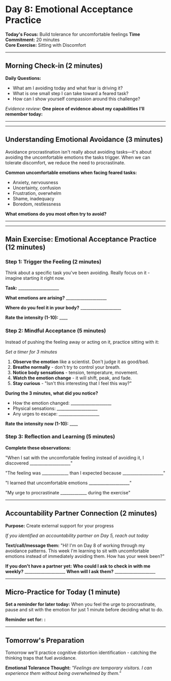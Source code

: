 # Day 8: Emotional Acceptance Practice

**Today's Focus:** Build tolerance for uncomfortable feelings
**Time Commitment:** 20 minutes  
**Core Exercise:** Sitting with Discomfort

---

## Morning Check-in (2 minutes)

**Daily Questions:**
- What am I avoiding today and what fear is driving it?
- What is one small step I can take toward a feared task?
- How can I show yourself compassion around this challenge?

*Evidence review:*
**One piece of evidence about my capabilities I'll remember today:**
____________________

---

## Understanding Emotional Avoidance (3 minutes)

Avoidance procrastination isn't really about avoiding tasks—it's about avoiding the uncomfortable emotions the tasks trigger. When we can tolerate discomfort, we reduce the need to procrastinate.

**Common uncomfortable emotions when facing feared tasks:**
- Anxiety, nervousness
- Uncertainty, confusion  
- Frustration, overwhelm
- Shame, inadequacy
- Boredom, restlessness

**What emotions do you most often try to avoid?**
____________________

---

## Main Exercise: Emotional Acceptance Practice (12 minutes)

### Step 1: Trigger the Feeling (2 minutes)

Think about a specific task you've been avoiding. Really focus on it - imagine starting it right now.

**Task:** ____________________

**What emotions are arising?** ____________________

**Where do you feel it in your body?** ____________________

**Rate the intensity (1-10):** ____

### Step 2: Mindful Acceptance (5 minutes)

Instead of pushing the feeling away or acting on it, practice sitting with it:

*Set a timer for 3 minutes*

1. **Observe the emotion** like a scientist. Don't judge it as good/bad.
2. **Breathe normally** - don't try to control your breath.
3. **Notice body sensations** - tension, temperature, movement.
4. **Watch the emotion change** - it will shift, peak, and fade.
5. **Stay curious** - "Isn't this interesting that I feel this way?"

**During the 3 minutes, what did you notice?**
- How the emotion changed: ____________________
- Physical sensations: ____________________
- Any urges to escape: ____________________

**Rate the intensity now (1-10):** ____

### Step 3: Reflection and Learning (5 minutes)

**Complete these observations:**

"When I sat with the uncomfortable feeling instead of avoiding it, I discovered ____________________"

"The feeling was _____________ than I expected because ____________________"

"I learned that uncomfortable emotions ____________________"

"My urge to procrastinate _____________ during the exercise"

---

## Accountability Partner Connection (2 minutes)

**Purpose:** Create external support for your progress

*If you identified an accountability partner on Day 5, reach out today*

**Text/call/message them:**
"Hi! I'm on Day 8 of working through my avoidance patterns. This week I'm learning to sit with uncomfortable emotions instead of immediately avoiding them. How has your week been?"

**If you don't have a partner yet:**
**Who could I ask to check in with me weekly?** ____________________
**When will I ask them?** ____________________

---

## Micro-Practice for Today (1 minute)

**Set a reminder for later today:**
When you feel the urge to procrastinate, pause and sit with the emotion for just 1 minute before deciding what to do.

**Reminder set for:** ____:____

---

## Tomorrow's Preparation
Tomorrow we'll practice cognitive distortion identification - catching the thinking traps that fuel avoidance.

**Emotional Tolerance Thought:**
*"Feelings are temporary visitors. I can experience them without being overwhelmed by them."*